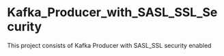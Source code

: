 # Kafka_Producer_with_SASL_SSL_Security
This project consists of Kafka Producer with SASL_SSL security enabled
